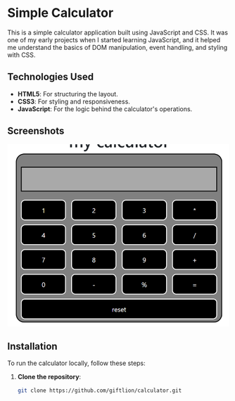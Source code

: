 # Simple Calculator

This is a simple calculator application built using JavaScript and CSS. It was one of my early projects when I started learning JavaScript, and it helped me understand the basics of DOM manipulation, event handling, and styling with CSS.

## Technologies Used

- **HTML5**: For structuring the layout.
- **CSS3**: For styling and responsiveness.
- **JavaScript**: For the logic behind the calculator's operations.
## Screenshots

![Calculator Screenshot](./assets/calculatorImage.png)


## Installation

To run the calculator locally, follow these steps:

1. **Clone the repository**:

   ```bash
   git clone https://github.com/giftlion/calculator.git
   ```


